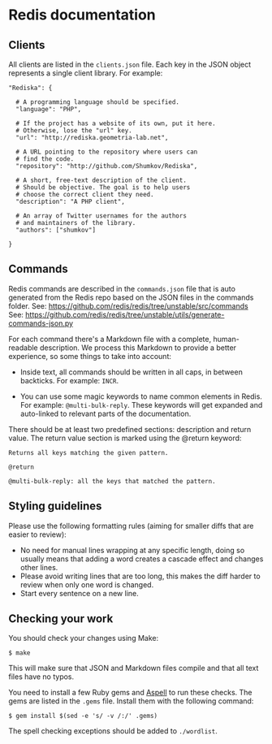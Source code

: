 # Redis documentation

## Clients

All clients are listed in the `clients.json` file.
Each key in the JSON object represents a single client library.
For example:

```
"Rediska": {

  # A programming language should be specified.
  "language": "PHP",

  # If the project has a website of its own, put it here.
  # Otherwise, lose the "url" key.
  "url": "http://rediska.geometria-lab.net",

  # A URL pointing to the repository where users can
  # find the code.
  "repository": "http://github.com/Shumkov/Rediska",

  # A short, free-text description of the client.
  # Should be objective. The goal is to help users
  # choose the correct client they need.
  "description": "A PHP client",

  # An array of Twitter usernames for the authors
  # and maintainers of the library.
  "authors": ["shumkov"]

}
```

## Commands

Redis commands are described in the `commands.json` file that is auto generated
from the Redis repo based on the JSON files in the commands folder.
See: https://github.com/redis/redis/tree/unstable/src/commands
See: https://github.com/redis/redis/tree/unstable/utils/generate-commands-json.py

For each command there's a Markdown file with a complete, human-readable
description.
We process this Markdown to provide a better experience, so some things to take
into account:

*   Inside text, all commands should be written in all caps, in between
    backticks.
    For example: `INCR`.

*   You can use some magic keywords to name common elements in Redis.
    For example: `@multi-bulk-reply`.
    These keywords will get expanded and auto-linked to relevant parts of the
    documentation.

There should be at least two predefined sections: description and return value.
The return value section is marked using the @return keyword:

```
Returns all keys matching the given pattern.

@return

@multi-bulk-reply: all the keys that matched the pattern.
```

## Styling guidelines

Please use the following formatting rules (aiming for smaller diffs that are easier to review):

* No need for manual lines wrapping at any specific length,
  doing so usually means that adding a word creates a cascade effect and changes other lines.
* Please avoid writing lines that are too long,
  this makes the diff harder to review when only one word is changed. 
* Start every sentence on a new line.


## Checking your work

You should check your changes using Make:

```
$ make
```

This will make sure that JSON and Markdown files compile and that all
text files have no typos.

You need to install a few Ruby gems and [Aspell][aspell] to run these checks.
The gems are listed in the `.gems` file. Install them with the
following command:

```
$ gem install $(sed -e 's/ -v /:/' .gems)
```

The spell checking exceptions should be added to `./wordlist`.

[aspell]: http://aspell.net/
